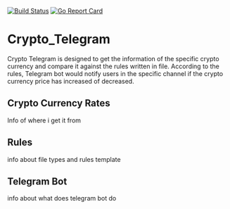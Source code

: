[![Build Status](https://travis-ci.com/AntanasMaziliauskas/Crypto_Telegram.svg?branch=master)](https://travis-ci.com/AntanasMaziliauskas/Crypto_Telegram)
[![Go Report Card](https://goreportcard.com/badge/github.com/AntanasMaziliauskas/Crypto_Telegram)](https://goreportcard.com/report/github.com/AntanasMaziliauskas/Crypto_Telegram)
# Crypto_Telegram

Crypto Telegram is designed to get the information of the specific crypto currency and compare it against the rules written in file. According to the rules, Telegram bot would notify users in the specific channel if the crypto currency price has increased of decreased.

## Crypto Currency Rates

Info of where i get it from

## Rules

info about file types and rules template

## Telegram Bot

info about what does telegram bot do
